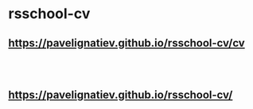 # rsschool-cv

## https://pavelignatiev.github.io/rsschool-cv/cv
<br>
<br>

## https://pavelignatiev.github.io/rsschool-cv/
